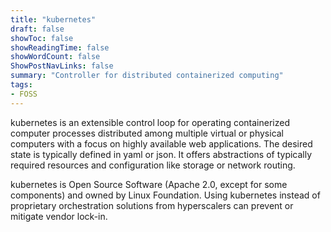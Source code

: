 ```yaml
---
title: "kubernetes"
draft: false
showToc: false
showReadingTime: false
showWordCount: false
ShowPostNavLinks: false
summary: "Controller for distributed containerized computing"
tags:
- FOSS
---
```


kubernetes is an extensible control loop for operating containerized computer processes distributed among multiple virtual or physical computers with a focus on highly available web applications. The desired state is typically defined in yaml or json. It offers abstractions of typically required resources and configuration like storage or network routing. 

kubernetes is Open Source Software (Apache 2.0, except for some components) and owned by Linux Foundation. Using kubernetes instead of proprietary orchestration solutions from hyperscalers can prevent or mitigate vendor lock-in.